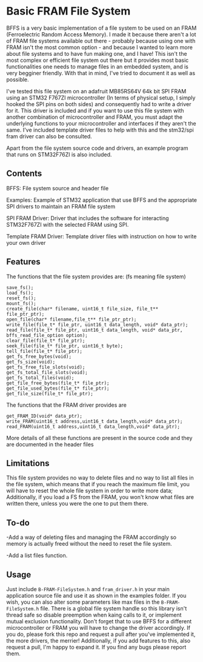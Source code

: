 # Basic FRAM File System

BFFS is a very basic implementation of a file system to be used on an FRAM (Ferroelectric Random Access Memory). I made it because there aren't a lot of FRAM file systems available out there - probably because using one with FRAM isn't the most common option - and because I wanted to learn more about file systems and to have fun making one, and I have! This isn't the most complex or efficient file system out there but it provides most basic functionalities one needs to manage files in an embedded system, and is very begginer friendly. With that in mind, I've tried to document it as well as possible.

I've tested this file system on an adafruit MB85RS64V 64k bit SPI FRAM using an STM32 F767ZI microcontroller (In terms of physical setup, I simply hooked the SPI pins on both sides) and consequently had to write a driver for it. This driver is included and if you want to use this file system with another combination of microcontroller and FRAM, you must adapt the underlying functions to your microcontroller and interfaces if they aren't the same. I've included template driver files to help with this and the stm32/spi fram driver can also be consulted.

Apart from the file system source code and drivers, an example program that runs on STM32F76ZI is also included. 

## Contents
BFFS: File system source and header file

Examples: Example of STM32 application that use BFFS and the appropriate SPI drivers to maintain an FRAM file system

SPI FRAM Driver: Driver that includes the software for interacting STM32F767ZI with the selected FRAM using SPI.

Template FRAM Driver: Template driver files with instruction on how to write your own driver
## Features

The functions that the file system provides are: (fs meaning file system)
```
save_fs();
load_fs();
reset_fs();
mount_fs();
create_file(char* filename, uint16_t file_size, file_t** file_ptr_ptr);
open_file(char* filename,file_t** file_ptr_ptr);
write_file(file_t* file_ptr, uint16_t data_length, void* data_ptr);
read_file(file_t* file_ptr, uint16_t data_length, void* data_ptr, bffs_read_file_option option);
clear_file(file_t* file_ptr);
seek_file(file_t* file_ptr, uint16_t byte);
tell_file(file_t* file_ptr);
get_fs_free_bytes(void);
get_fs_size(void);
get_fs_free_file_slots(void);
get_fs_total_file_slots(void);
get_fs_total_files(void);
get_file_free_bytes(file_t* file_ptr);
get_file_used_bytes(file_t* file_ptr);
get_file_size(file_t* file_ptr);
```
The functions that the FRAM driver provides are
```
get_FRAM_ID(void* data_ptr);
write_FRAM(uint16_t address,uint16_t data_length,void* data_ptr);
read_FRAM(uint16_t address,uint16_t data_length,void* data_ptr);
```
More details of all these functions are present in the source code and they are documented in the header files
## Limitations
This file system provides no way to delete files and no way to list all files in the file system, which means that if you reach the maximum file limit, you will have to reset the whole file system in order to write more data; Additionally, if you load a FS from the FRAM, you won't know what files are written there, unless you were the one to put them there.
 
## To-do
-Add a way of deleting files and managing the FRAM accordingly so memory is actually freed without the need to reset the file system.

-Add a list files function.

## Usage
Just include ```B-FRAM-FileSystem.h``` and ```fram_driver.h``` in your main application source file and use it as shown in the examples folder. If you wish, you can also alter some parameters like max files in the ```B-FRAM-FileSystem.h``` file. There is a global file system handle so this library isn't thread safe so disable preemption when kaing calls to it, or implement mutual exclusion functionality.
Don't forget that to use BFFS for a different microcontroller or FRAM you will have to change the driver accordingly. If you do, please fork this repo and request a pull after you've implemented it, the more drivers, the merrier! Additionally, if you add features to this, also request a pull, I'm happy to expand it. If you find any bugs please report them.
